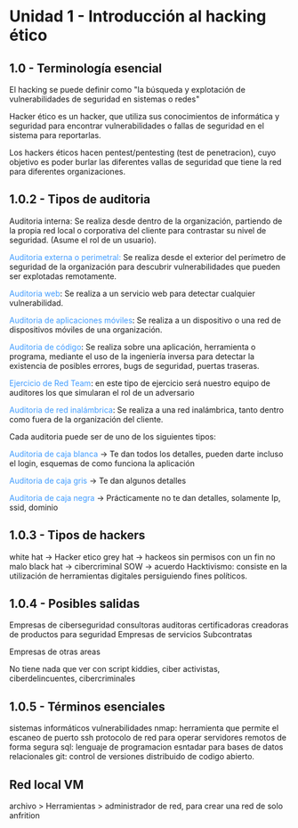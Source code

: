 

# Unidad 1 - Introducción al hacking ético
## 1.0 - Terminología esencial
El hacking se puede definir como "la búsqueda y explotación de vulnerabilidades de seguridad en sistemas o redes"

Hacker ético es un hacker, que utiliza sus conocimientos de informática y seguridad para encontrar vulnerabilidades o fallas de seguridad en el sistema para reportarlas.

Los hackers éticos hacen pentest/pentesting (test de penetracion), cuyo objetivo es poder burlar las diferentes vallas de seguridad que tiene la red para diferentes organizaciones.

## 1.0.2 - Tipos de auditoria
Auditoria interna: Se realiza desde dentro de la organización, partiendo de la propia red local o corporativa del cliente para contrastar su nivel de seguridad. (Asume el rol de un usuario).

<span style="color:rgb(64, 156, 255)">Auditoria externa o perimetral:</span> Se realiza desde el exterior del perímetro de seguridad de la organización para descubrir vulnerabilidades que pueden ser explotadas remotamente.

<span style="color:rgb(64, 156, 255)">Auditoria web</span>: Se realiza a un servicio web para detectar cualquier vulnerabilidad.

<span style="color:rgb(64, 156, 255)">Auditoria de aplicaciones móviles</span>: Se realiza a un dispositivo o una red de dispositivos móviles de una organización.

<span style="color:rgb(64, 156, 255)">Auditoria de código</span>: Se realiza sobre una aplicación, herramienta o programa, mediante el uso de la ingeniería inversa para detectar la existencia de posibles errores, bugs de seguridad, puertas traseras.

<span style="color:rgb(64, 156, 255)">Ejercicio de Red Team</span>: en este tipo de ejercicio será nuestro equipo de auditores los que simularan el rol de un adversario

<span style="color:rgb(64, 156, 255)">Auditoria de red inalámbrica</span>: Se realiza a una red inalámbrica, tanto dentro como fuera de la organización del cliente.

Cada auditoria puede ser de uno de los siguientes tipos:

<span style="color:rgb(64, 156, 255)">Auditoria de caja blanca</span> -> Te dan todos los detalles, pueden darte incluso el login, esquemas de como funciona la aplicación

<span style="color:rgb(64, 156, 255)">Auditoria de caja gris</span> -> Te dan algunos detalles

<span style="color:rgb(64, 156, 255)">Auditoria de caja negra</span> -> Prácticamente no te dan detalles, solamente Ip, ssid, dominio
## 1.0.3 - Tipos de hackers
white hat -> Hacker etico
grey hat -> hackeos sin permisos con un fin no malo
black hat -> cibercriminal
SOW -> acuerdo
Hacktivismo: consiste en la utilización de herramientas digitales persiguiendo fines políticos.

## 1.0.4 - Posibles salidas
Empresas de ciberseguridad
	consultoras
	auditoras
	certificadoras
	creadoras de productos para seguridad
	Empresas de servicios
	Subcontratas

Empresas de otras areas

No tiene nada que ver con script kiddies, ciber activistas, ciberdelincuentes, cibercriminales


## 1.0.5 - Términos esenciales
sistemas informáticos
vulnerabilidades
nmap: herramienta que permite el escaneo de puerto
ssh protocolo de red para operar servidores remotos de forma segura
sql: lenguaje de programacion esntadar para bases de datos relacionales
git: control de versiones distribuido de codigo abierto.


## Red local VM
archivo > Herramientas > administrador de red, para crear una red de solo anfrition

